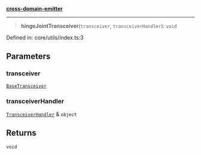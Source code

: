 [**cross-domain-emitter**](../README.md)

***

> **hingeJointTransceiver**(`transceiver`, `transceiverHandler`): `void`

Defined in: core/utils/index.ts:3

## Parameters

### transceiver

[`BaseTransceiver`](../classes/BaseTransceiver.md)

### transceiverHandler

[`TransceiverHandler`](../interfaces/TransceiverHandler.md) & `object`

## Returns

`void`
